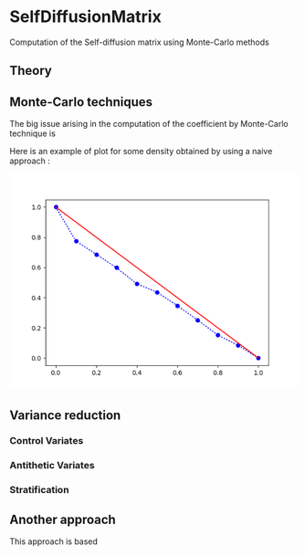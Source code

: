 # SelfDiffusionMatrix


Computation of the Self-diffusion matrix using Monte-Carlo methods

## Theory


## Monte-Carlo techniques

The big issue arising in the computation of the coefficient by Monte-Carlo technique is

Here is an example of plot for some density obtained by using a naive approach :

![Example 1](/Plots/example.png)

## Variance reduction

### Control Variates

### Antithetic Variates

### Stratification

## Another approach

This approach is based 

